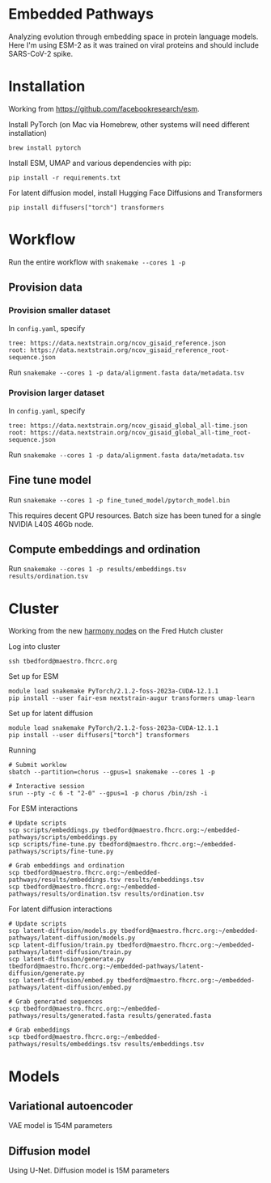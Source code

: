 # Embedded Pathways

Analyzing evolution through embedding space in protein language models. Here I'm
using ESM-2 as it was trained on viral proteins and should include SARS-CoV-2
spike.

# Installation

Working from https://github.com/facebookresearch/esm.

Install PyTorch (on Mac via Homebrew, other systems will need different installation)
```
brew install pytorch
```

Install ESM, UMAP and various dependencies with pip:

```
pip install -r requirements.txt
```

For latent diffusion model, install Hugging Face Diffusions and Transformers
```
pip install diffusers["torch"] transformers
```

# Workflow

Run the entire workflow with `snakemake --cores 1 -p`

## Provision data

### Provision smaller dataset

In `config.yaml`, specify
```
tree: https://data.nextstrain.org/ncov_gisaid_reference.json
root: https://data.nextstrain.org/ncov_gisaid_reference_root-sequence.json
```

Run `snakemake --cores 1 -p data/alignment.fasta data/metadata.tsv`

### Provision larger dataset

In `config.yaml`, specify
```
tree: https://data.nextstrain.org/ncov_gisaid_global_all-time.json
root: https://data.nextstrain.org/ncov_gisaid_global_all-time_root-sequence.json
```

Run `snakemake --cores 1 -p data/alignment.fasta data/metadata.tsv`

## Fine tune model

Run `snakemake --cores 1 -p fine_tuned_model/pytorch_model.bin`

This requires decent GPU resources. Batch size has been tuned for a single NVIDIA L40S 46Gb node.

## Compute embeddings and ordination

Run `snakemake --cores 1 -p results/embeddings.tsv results/ordination.tsv`

# Cluster

Working from the new [harmony nodes](https://sciwiki.fredhutch.org/scicompannounce/2024-11-17-new-harmony-gpu-nodes/) on the Fred Hutch cluster

Log into cluster
```
ssh tbedford@maestro.fhcrc.org
```

Set up for ESM
```
module load snakemake PyTorch/2.1.2-foss-2023a-CUDA-12.1.1
pip install --user fair-esm nextstrain-augur transformers umap-learn
```

Set up for latent diffusion
```
module load snakemake PyTorch/2.1.2-foss-2023a-CUDA-12.1.1
pip install --user diffusers["torch"] transformers
```

Running
```
# Submit worklow
sbatch --partition=chorus --gpus=1 snakemake --cores 1 -p

# Interactive session
srun --pty -c 6 -t "2-0" --gpus=1 -p chorus /bin/zsh -i
```

For ESM interactions
```
# Update scripts
scp scripts/embeddings.py tbedford@maestro.fhcrc.org:~/embedded-pathways/scripts/embeddings.py
scp scripts/fine-tune.py tbedford@maestro.fhcrc.org:~/embedded-pathways/scripts/fine-tune.py

# Grab embeddings and ordination
scp tbedford@maestro.fhcrc.org:~/embedded-pathways/results/embeddings.tsv results/embeddings.tsv
scp tbedford@maestro.fhcrc.org:~/embedded-pathways/results/ordination.tsv results/ordination.tsv
```

For latent diffusion interactions
```
# Update scripts
scp latent-diffusion/models.py tbedford@maestro.fhcrc.org:~/embedded-pathways/latent-diffusion/models.py
scp latent-diffusion/train.py tbedford@maestro.fhcrc.org:~/embedded-pathways/latent-diffusion/train.py
scp latent-diffusion/generate.py tbedford@maestro.fhcrc.org:~/embedded-pathways/latent-diffusion/generate.py
scp latent-diffusion/embed.py tbedford@maestro.fhcrc.org:~/embedded-pathways/latent-diffusion/embed.py

# Grab generated sequences
scp tbedford@maestro.fhcrc.org:~/embedded-pathways/results/generated.fasta results/generated.fasta

# Grab embeddings
scp tbedford@maestro.fhcrc.org:~/embedded-pathways/results/embeddings.tsv results/embeddings.tsv
```

# Models

## Variational autoencoder

VAE model is 154M parameters

## Diffusion model

Using U-Net. Diffusion model is 15M parameters
